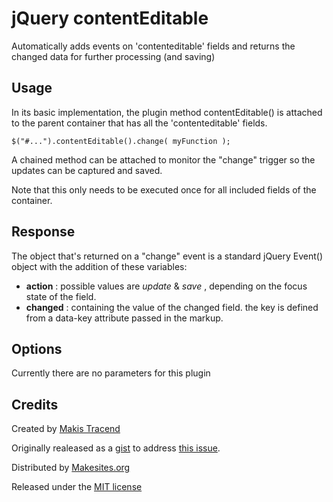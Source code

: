 # jQuery contentEditable

Automatically adds events on 'contenteditable' fields and returns the changed data for further processing (and saving)

## Usage

In its basic implementation, the plugin method contentEditable() is attached to the parent container that has all the 'contenteditable' fields. 

```
$("#...").contentEditable().change( myFunction );
```

A chained method can be attached to monitor the "change" trigger so the updates can be captured and saved.

Note that this only needs to be executed once for all included fields of the container. 


## Response

The object that's returned on a "change" event is a standard jQuery Event() object with the addition of these variables: 

* **action** : possible values are _update_ & _save_ , depending on the focus state of the field.
* **changed** : containing the value of the changed field. the key is defined from a data-key attribute passed in the markup. 

## Options

Currently there are no parameters for this plugin

## Credits

Created by [Makis Tracend](http://tracend.me)

Originally realeased as a [gist](https://gist.github.com/tracend/3410122) to address [this issue](http://stackoverflow.com/a/6263537).

Distributed by [Makesites.org](http://makesites.org)

Released under the [MIT license](http://makesites.org/licenses/MIT)
